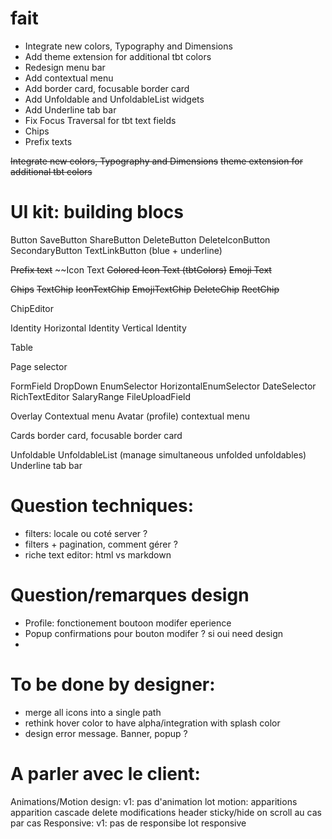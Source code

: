 # fait
- Integrate new colors, Typography and Dimensions
- Add theme extension for additional tbt colors
- Redesign menu bar
- Add contextual menu
- Add border card, focusable border card
- Add Unfoldable and UnfoldableList widgets
- Add Underline tab bar
- Fix Focus Traversal for tbt text fields
- Chips
- Prefix texts


~~Integrate new colors, Typography and Dimensions~~
~~theme extension for additional tbt colors~~

# UI kit: building blocs
Button
  SaveButton
  ShareButton
  DeleteButton
  DeleteIconButton  
  SecondaryButton
  TextLinkButton (blue + underline)

~~Prefix text~~
  ~~Icon Text
    ~~Colored Icon Text (tbtColors)~~
  ~~Emoji Text~~

~~Chips~~
  ~~TextChip~~
  ~~IconTextChip~~
  ~~EmojiTextChip~~
  ~~DeleteChip~~
  ~~RectChip~~

ChipEditor

Identity
  Horizontal Identity
  Vertical Identity

Table

Page selector

FormField
  DropDown
  EnumSelector
    HorizontalEnumSelector
  DateSelector
  RichTextEditor
  SalaryRange
  FileUploadField

Overlay
  Contextual menu
  Avatar (profile) contextual menu

Cards
  border card,
  focusable border card

Unfoldable
UnfoldableList (manage simultaneous unfolded unfoldables)
Underline tab bar

# Question techniques:
- filters: locale ou coté server ?
- filters + pagination, comment gérer ?
- riche text editor: html vs markdown

# Question/remarques design
- Profile: fonctionement boutoon modifer eperience
- Popup confirmations pour bouton modifer ? si oui need design
-

# To be done by designer:
- merge all icons into a single path
- rethink hover color to have alpha/integration with splash color
- design error message. Banner, popup ?

# A parler avec le client:
Animations/Motion design: 
  v1: pas d'animation
  lot motion:
    apparitions
    apparition cascade
    delete
    modifications
    header sticky/hide on scroll
    au cas par cas
Responsive:
  v1: pas de responsibe
  lot responsive